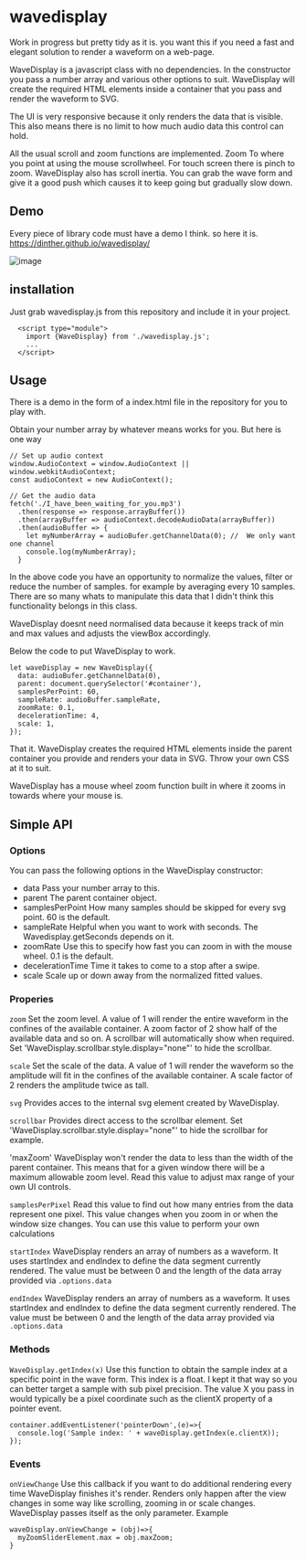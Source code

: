 # wavedisplay
Work in progress but pretty tidy as it is. you want this if you need a fast and elegant solution to render a waveform on a web-page.

WaveDisplay is a javascript class with no dependencies. In the constructor you pass a number array and various other options to suit.
WaveDisplay will create the required HTML elements inside a container that you pass and render the waveform to SVG.

The UI is very responsive because it only renders the data that is visible. This also means there is no limit to how much audio data this control can hold.

All the usual scroll and zoom functions are implemented. Zoom To where you point at using the mouse scrollwheel. For touch screen there is pinch to zoom.
WaveDisplay also has scroll inertia. You can grab the wave form and give it a good push which causes it to keep going but gradually slow down.

## Demo

Every piece of library code must have a demo I think. so here it is.
https://dinther.github.io/wavedisplay/

![image](https://github.com/user-attachments/assets/7543c803-ac08-4e5d-ad3b-4a73d6c0fd94)


## installation

Just grab wavedisplay.js from this repository and include it in your project.

```
  <script type="module">
    import {WaveDisplay} from './wavedisplay.js';
    ...
  </script>
```

## Usage

There is a demo in the form of a index.html file in the repository for you to play with.

Obtain your number array by whatever means works for you. But here is one way
```
// Set up audio context
window.AudioContext = window.AudioContext || window.webkitAudioContext;
const audioContext = new AudioContext();

// Get the audio data
fetch('./I_have_been_waiting_for_you.mp3')
  .then(response => response.arrayBuffer())
  .then(arrayBuffer => audioContext.decodeAudioData(arrayBuffer))
  .then(audioBuffer => {
    let myNumberArray = audioBufer.getChannelData(0); //  We only want one channel
    console.log(myNumberArray);
  }
```

In the above code you have an opportunity to normalize the values, filter or reduce the number of samples. for example by averaging every 10 samples.
There are so many whats to manipulate this data that I didn't think this functionality belongs in this class.

WaveDisplay doesnt need normalised data because it keeps track of min and max values and adjusts the viewBox accordingly.

Below the code to put WaveDisplay to work.

```
let waveDisplay = new WaveDisplay({
  data: audioBufer.getChannelData(0),
  parent: document.querySelector('#container'),
  samplesPerPoint: 60,
  sampleRate: audioBuffer.sampleRate,
  zoomRate: 0.1,
  decelerationTime: 4,
  scale: 1,
});
```

That it. WaveDisplay creates the required HTML elements inside the parent container you provide and renders your data in SVG.
Throw your own CSS at it to suit.

WaveDisplay has a mouse wheel zoom function built in where it zooms in towards where your mouse is.

## Simple API

### Options
You can pass the following options in the WaveDisplay constructor:

- data              Pass your number array to this.
- parent            The parent container object.
- samplesPerPoint   How many samples should be skipped for every svg point. 60 is the default.
- sampleRate        Helpful when you want to work with seconds. The Wavedisplay.getSeconds depends on it.
- zoomRate          Use this to specify how fast you can zoom in with the mouse wheel. 0.1 is the default.
- decelerationTime  Time it takes to come to a stop after a swipe.
- scale             Scale up or down away from the normalized fitted values.

### Properies

`zoom` Set the zoom level. A value of 1 will render the entire waveform in the confines of the available container. A zoom factor of 2 show half of the available data and so on. A scrollbar will automatically show when required. Set 'WaveDisplay.scrollbar.style.display="none"' to hide the scrollbar.

`scale` Set the scale of the data. A value of 1 will render the waveform so the amplitude will fit in the confines of the available container. A scale factor of 2 renders the amplitude twice as tall.

`svg` Provides acces to the internal svg element created by WaveDisplay.

`scrollbar` Provides direct access to the scrollbar element. Set 'WaveDisplay.scrollbar.style.display="none"' to hide the scrollbar for example.

'maxZoom' WaveDisplay won't render the data to less than the width of the parent container. This means that for a given window there will be a maximum allowable zoom level. Read this value to adjust max range of your own UI controls.

`samplesPerPixel` Read this value to find out how many entries from the data represent one pixel. This value changes when you zoom in or when the window size changes. You can use this value to perform your own calculations

`startIndex` WaveDisplay renders an array of numbers as a waveform. It uses startIndex and endIndex to define the data segment currently rendered. The value must be between 0 and the length of the data array provided via `.options.data`

`endIndex` WaveDisplay renders an array of numbers as a waveform. It uses startIndex and endIndex to define the data segment currently rendered. The value must be between 0 and the length of the data array provided via `.options.data`

### Methods

`WaveDisplay.getIndex(x)` Use this function to obtain the sample index at a specific point in the wave form. This index is a float. I kept it that way so you can better target a sample with sub pixel precision. The value X you pass in would typically be a pixel coordinate such as the clientX property of a pointer event.

```
container.addEventListener('pointerDown',(e)=>{
  console.log('Sample index: ' + waveDisplay.getIndex(e.clientX));
});
```

### Events

`onViewChange` Use this callback if you want to do additional rendering every time WaveDisplay finishes it's render. Renders only happen after the view changes in some way like scrolling, zooming in or scale changes. WaveDisplay passes itself as the only parameter.
Example 
```
waveDisplay.onViewChange = (obj)=>{
  myZoomSliderElement.max = obj.maxZoom;
}
```
